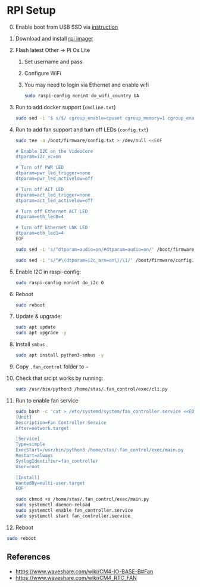 # RPI Setup

0. Enable boot from USB SSD via [instruction](.\boot_from_usb_ssd.md)
1. Download and install [rpi imager](https://github.com/raspberrypi/rpi-imager/releases)
2. Flash latest Other -> Pi Os Lite
    1. Set username and pass
    2. Configure WiFi
    3. You may need to login via Ethernet and enable wifi

        ```bash
        sudo raspi-config nonint do_wifi_country UA
        ```

3. Run to add docker support (`cmdline.txt`)

    ```bash
    sudo sed -i '$ s/$/ cgroup_enable=cpuset cgroup_memory=1 cgroup_enable=memory/' /boot/firmware/cmdline.txt
    ```

4. Run to add  fan support and turn off LEDs (`config.txt`)

    ```bash
    sudo tee -a /boot/firmware/config.txt > /dev/null <<EOF

    # Enable I2C on the VideoCore
    dtparam=i2c_vc=on

    # Turn off PWR LED
    dtparam=pwr_led_trigger=none
    dtparam=pwr_led_activelow=off

    # Turn off ACT LED
    dtparam=act_led_trigger=none
    dtparam=act_led_activelow=off

    # Turn off Ethernet ACT LED
    dtparam=eth_led0=4

    # Turn off Ethernet LNK LED
    dtparam=eth_led1=4
    EOF
    ```

    ```bash
    sudo sed -i 's/^dtparam=audio=on/#dtparam=audio=on/' /boot/firmware/config.txt
    ```

    ```bash
    sudo sed -i 's/^#\(dtparam=i2c_arm=on\)/\1/' /boot/firmware/config.txt
    ```

5. Enable I2C in raspi-config:

    ```bash
    sudo raspi-config nonint do_i2c 0
    ```

6. Reboot

   ```bash
   sudo reboot
   ```

7. Update & upgrade:

    ```bash
    sudo apt update
    sudo apt upgrade -y
    ```

8. Install `smbus`

    ```bash
    sudo apt install python3-smbus -y
    ```

9. Copy `.fan_control` folder to `~`
10. Check that srcipt works by running:

    ```bash
    sudo /usr/bin/python3 /home/stas/.fan_control/exec/cli.py
    ```

11. Run to enable fan service

    ```bash
    sudo bash -c 'cat > /etc/systemd/system/fan_controller.service <<EOF
    [Unit]
    Description=Fan Controller Service
    After=network.target

    [Service]
    Type=simple
    ExecStart=/usr/bin/python3 /home/stas/.fan_control/exec/main.py
    Restart=always
    SyslogIdentifier=fan_controller
    User=root

    [Install]
    WantedBy=multi-user.target
    EOF'
    ```

    ```bash
    sudo chmod +x /home/stas/.fan_control/exec/main.py
    sudo systemctl daemon-reload
    sudo systemctl enable fan_controller.service
    sudo systemctl start fan_controller.service
    ```

12. Reboot

   ```bash
   sudo reboot
   ```

## References

- <https://www.waveshare.com/wiki/CM4-IO-BASE-B#Fan>
- <https://www.waveshare.com/wiki/CM4_RTC_FAN>
